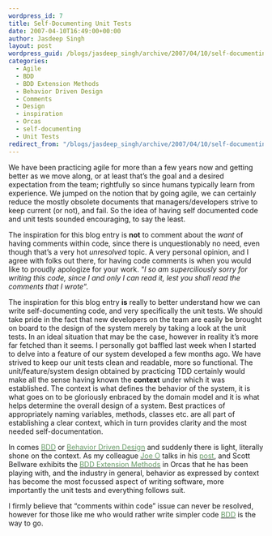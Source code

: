 ```yaml
---
wordpress_id: 7
title: Self-Documenting Unit Tests
date: 2007-04-10T16:49:00+00:00
author: Jasdeep Singh
layout: post
wordpress_guid: /blogs/jasdeep_singh/archive/2007/04/10/self-documenting-unit-tests.aspx
categories:
  - Agile
  - BDD
  - BDD Extension Methods
  - Behavior Driven Design
  - Comments
  - Design
  - inspiration
  - Orcas
  - self-documenting
  - Unit Tests
redirect_from: "/blogs/jasdeep_singh/archive/2007/04/10/self-documenting-unit-tests.aspx/"
---
```

We have been practicing agile for more than a few years now and getting better as&nbsp;we move along, or at least that&#8217;s the goal and a desired expectation from the&nbsp;team; rightfully so since humans typically learn from experience. We jumped on the notion that by going agile, we can certainly reduce the mostly obsolete documents that managers/developers strive to keep current (or not), and fail. So the idea of having self documented code and unit tests sounded encouraging, to say the least. 


  


The inspiration for this blog entry is **not** to comment about the&nbsp;_want_ of having comments within code, since there is unquestionably&nbsp;no need, even though that&#8217;s a very hot _unresolved_ topic. A very personal opinion, and I agree with folks out there, for having code comments is when you would like to proudly apologize for your work. &#8220;_I so am superciliously sorry for writing this code, since I and only I can read it, lest you shall read the comments that I wrote_&#8220;.


  


The inspiration for this blog entry **is** really to better understand how we can write self-documenting code, and very specifically the unit tests. We should take pride in the fact that new developers on the team are easily be brought on board to the design of the system merely by taking a look at the unit tests. In an ideal situation that may be the case, however in reality it&#8217;s more far fetched than it seems. I personally got baffled last week when I started to delve into a feature of our system developed a few months ago. We have strived to keep our unit tests clean and readable, more so functional. The unit/feature/system design obtained by practicing&nbsp;TDD certainly would make all the sense having known&nbsp;the **context** under which&nbsp;it was established. The context is what defines the behavior of the system, it is what goes on to be gloriously enbraced by the domain model and it is what helps determine the overall design of a system.&nbsp;Best practices of appropriately naming variables, methods, classes etc. are all part of establishing a clear context, which in turn provides clarity and the most needed self-documentation.


  


In comes <A href="http://behaviour-driven.org/" target="_blank"><FONT color="#669966">BDD</FONT></A> or <A href="http://behaviour-driven.org/" target="_blank"><FONT color="#669966">Behavior Driven Design</FONT></A> and suddenly there is light, literally shone on the context. As my colleague <A href="http://www.agilejoe.com/" target="_blank"><FONT color="#669966">Joe O</FONT></A>&nbsp;talks in his <A href="http://www.lostechies.com/blogs/joe_ocampo/archive/2007/03/05/nunit-behavior-driven-development.aspx" target="_blank"><FONT color="#669966">post</FONT></A>,&nbsp;and Scott Bellware&nbsp;exhibits the <A href="http://codebetter.com/blogs/scott.bellware/archive/2006/12/18/156436.aspx" target="_blank"><FONT color="#669966">BDD Extension Methods</FONT></A>&nbsp;in Orcas that he has been playing with, and the industry in general, behavior as expressed by context has become the most focussed aspect of writing software, more importantly the unit tests and everything follows suit. 


  


I firmly believe that &#8220;comments within code&#8221; issue can never be resolved, however for those like me who would rather write simpler code <A href="http://behaviour-driven.org/" target="_blank"><FONT color="#669966">BDD</FONT></A> is the way to go.